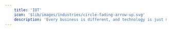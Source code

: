 ```yaml
---
    title: 'IOT'
    icon: '$lib/images/industries/circle-fading-arrow-up.svg'
    description: 'Every business is different, and technology is just means.'
---
```


